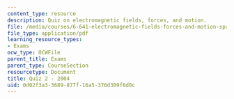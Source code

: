 ```yaml
---
content_type: resource
description: Quiz on electromagnetic fields, forces, and motion.
file: /media/courses/6-641-electromagnetic-fields-forces-and-motion-spring-2005/0d02f3a33689877f16a5376d309f6d0c_quiz2_so4.pdf
file_type: application/pdf
learning_resource_types:
- Exams
ocw_type: OCWFile
parent_title: Exams
parent_type: CourseSection
resourcetype: Document
title: Quiz 2 - 2004
uid: 0d02f3a3-3689-877f-16a5-376d309f6d0c
---
```

